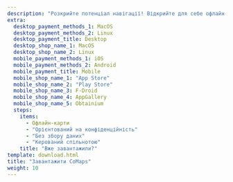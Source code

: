 ```yaml
---
description: "Розкрийте потенціал навігації! Відкрийте для себе офлайн-карти, функції, орієнтовані на приватність, та додаток, створений спільнотою"
extra:
  desktop_payment_methods_1: MacOS
  desktop_payment_methods_2: Linux
  desktop_payment_title: Desktop
  desktop_shop_name_1: MacOS
  desktop_shop_name_2: Linux
  mobile_payment_methods_1: iOS
  mobile_payment_methods_2: Android
  mobile_payment_title: Mobile
  mobile_shop_name_1: "App Store"
  mobile_shop_name_2: "Play Store"
  mobile_shop_name_3: F-Droid
  mobile_shop_name_4: AppGallery
  mobile_shop_name_5: Obtainium
  steps:
    items:
      - Офлайн-карти
      - "Орієнтований на конфіденційність"
      - "Без збору даних"
      - "Керований спільнотою"
    title: "Вже завантажили?"
template: download.html
title: "Завантажити CoMaps"
weight: 10
---
```

